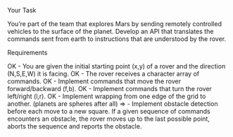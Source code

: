 Your Task

You’re part of the team that explores Mars by sending remotely controlled vehicles to the surface of the planet. 
Develop an API that translates the commands sent from earth to instructions that are understood by the rover.

Requirements

OK - You are given the initial starting point (x,y) of a rover 
and the direction (N,S,E,W) it is facing.
OK - The rover receives a character array of commands.
OK - Implement commands that move the rover forward/backward (f,b).
OK - Implement commands that turn the rover left/right (l,r).
OK - Implement wrapping from one edge of the grid to another. (planets are spheres after all)
=> - Implement obstacle detection before each move to a new square. 
    If a given sequence of commands encounters an obstacle, 
    the rover moves up to the last possible point, 
    aborts the sequence and reports the obstacle.
